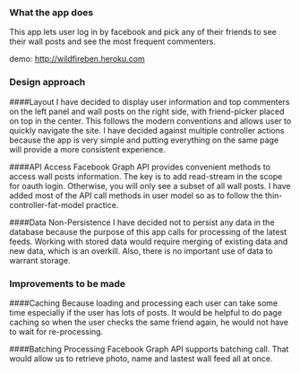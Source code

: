 ### What the app does
This app lets user log in by facebook and pick any of their friends to see their wall posts and see the most frequent commenters. 

demo: http://wildfireben.heroku.com

### Design approach
####Layout 
I have decided to display user information and top commenters on the left panel and wall posts on the right side, with friend-picker placed on top in the center. This follows the modern conventions and allows user to quickly navigate the site. I have decided against multiple controller actions because the app is very simple and putting everything on the same page will provide a more consistent experience. 

####API Access
Facebook Graph API provides convenient methods to access wall posts information. The key is to add read-stream in the scope for oauth login. Otherwise, you will only see a subset of all wall posts. I have added most of the API call methods in user model so as to follow the thin-controller-fat-model practice. 

####Data Non-Persistence
I have decided not to persist any data in the database because the purpose of this app calls for processing of the latest feeds. Working with stored data would require merging of existing data and new data, which is an overkill. Also, there is no important use of data to warrant storage.


### Improvements to be made
####Caching
Because loading and processing each user can take some time especially if the user has lots of posts. It would be helpful to do page caching so when the user checks the same friend again, he would not have to wait for re-processing. 

####Batching Processing
Facebook Graph API supports batching call. That would allow us to retrieve photo, name and lastest wall feed all at once. 

